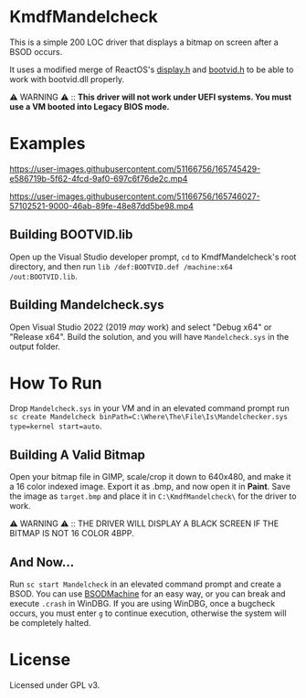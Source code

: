 # KmdfMandelcheck

This is a simple 200 LOC driver that displays a bitmap on screen after a BSOD occurs.

It uses a modified merge of ReactOS's [display.h](https://github.com/reactos/reactos/blob/master/sdk/include/reactos/drivers/bootvid/display.h) and [bootvid.h](https://github.com/reactos/reactos/blob/master/sdk/include/reactos/drivers/bootvid/bootvid.h) to be able to work with bootvid.dll properly.

⚠️ WARNING ⚠️ :: **This driver will not work under UEFI systems. You must use a VM booted into Legacy BIOS mode.**

# Examples

https://user-images.githubusercontent.com/51166756/165745429-e586719b-5f62-4fcd-9af0-697c6f76de2c.mp4

https://user-images.githubusercontent.com/51166756/165746027-57102521-9000-46ab-89fe-48e87dd5be98.mp4

## Building BOOTVID.lib

Open up the Visual Studio developer prompt, `cd` to KmdfMandelcheck's root directory, and then run `lib /def:BOOTVID.def /machine:x64 /out:BOOTVID.lib`.

## Building Mandelcheck.sys

Open Visual Studio 2022 (2019 *may* work) and select "Debug x64" or "Release x64". Build the solution, and you will have `Mandelcheck.sys` in the output folder.

# How To Run

Drop `Mandelcheck.sys` in your VM and in an elevated command prompt run `sc create Mandelcheck binPath=C:\Where\The\File\Is\Mandelchecker.sys type=kernel start=auto`.

## Building A Valid Bitmap

Open your bitmap file in GIMP, scale/crop it down to 640x480, and make it a 16 color indexed image. Export it as .bmp, and now open it in **Paint**. Save the image as `target.bmp` and place it in `C:\KmdfMandelcheck\` for the driver to work.

⚠️ WARNING ⚠️ :: THE DRIVER WILL DISPLAY A BLACK SCREEN IF THE BITMAP IS NOT 16 COLOR 4BPP.

## And Now...

Run `sc start Mandelcheck` in an elevated command prompt and create a BSOD. You can use [BSODMachine](https://github.com/AestheticalZ/BSODMachine) for an easy way, or you can break and execute `.crash` in WinDBG. If you are using WinDBG, once a bugcheck occurs, you must enter `g` to continue execution, otherwise the system will be completely halted.

# License

Licensed under GPL v3.
